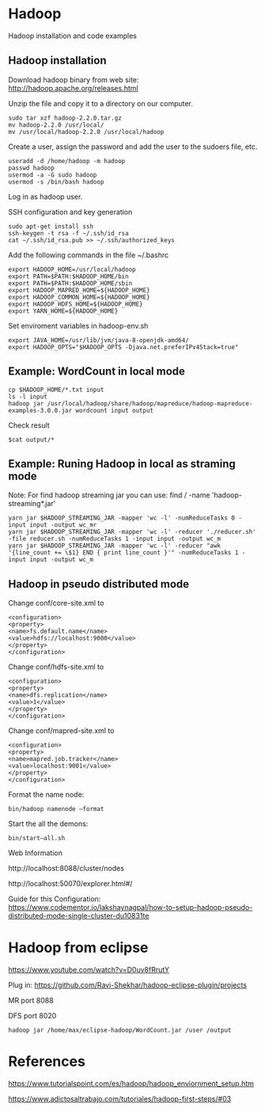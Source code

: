 # Hadoop
Hadoop installation and code examples

## Hadoop installation
Download hadoop binary from web site: http://hadoop.apache.org/releases.html

Unzip the file and copy it to a directory on our computer.

```
sudo tar xzf hadoop-2.2.0.tar.gz
mv hadoop-2.2.0 /usr/local/
mv /usr/local/hadoop-2.2.0 /usr/local/hadoop
```
Create a user, assign the password and add the user to the sudoers file, etc.
```
useradd -d /home/hadoop -m hadoop
passwd hadoop
usermod -a -G sudo hadoop
usermod -s /bin/bash hadoop
```
Log in as hadoop user.

SSH configuration and key generation
```
sudo apt-get install ssh
ssh-keygen -t rsa -f ~/.ssh/id_rsa
cat ~/.ssh/id_rsa.pub >> ~/.ssh/authorized_keys
```
Add the following commands in the file ~/.bashrc
```
export HADOOP_HOME=/usr/local/hadoop 
export PATH=$PATH:$HADOOP_HOME/bin
export PATH=$PATH:$HADOOP_HOME/sbin
export HADOOP_MAPRED_HOME=${HADOOP_HOME}
export HADOOP_COMMON_HOME=${HADOOP_HOME}
export HADOOP_HDFS_HOME=${HADOOP_HOME}
export YARN_HOME=${HADOOP_HOME}
```
Set enviroment variables in hadoop-env.sh
```
export JAVA_HOME=/usr/lib/jvm/java-8-openjdk-amd64/
export HADOOP_OPTS="$HADOOP_OPTS -Djava.net.preferIPv4Stack=true"
```
## Example: WordCount in local mode

```
cp $HADOOP_HOME/*.txt input 
ls -l input 
hadoop jar /usr/local/hadoop/share/hadoop/mapreduce/hadoop-mapreduce-examples-3.0.0.jar wordcount input output
```
Check result
```
$cat output/* 
```

## Example: Runing Hadoop in local as straming mode

Note: For find hadoop streaming jar you can use: find / -name 'hadoop-streaming*.jar'

```
yarn jar $HADOOP_STREAMING_JAR -mapper 'wc -l' -numReduceTasks 0 -input input -output wc_mr
yarn jar $HADOOP_STREAMING_JAR -mapper 'wc -l' -reducer './reducer.sh' -file reducer.sh -numReduceTasks 1 -input input -output wc_m
yarn jar $HADOOP_STREAMING_JAR -mapper 'wc -l' -reducer "awk '{line_count += \$1} END { print line_count }'" -numReduceTasks 1 -input input -output wc_m
```

## Hadoop in pseudo distributed mode

Change conf/core-site.xml to
```
<configuration>
<property>
<name>fs.default.name</name>
<value>hdfs://localhost:9000</value>
</property>
</configuration>
```
Change conf/hdfs-site.xml to
```
<configuration>
<property>
<name>dfs.replication</name>
<value>1</value>
</property>
</configuration>
```
Change conf/mapred-site.xml to
```
<configuration>
<property>
<name>mapred.job.tracker</name>
<value>localhost:9001</value>
</property>
</configuration>
```
Format the name node:
```
bin/hadoop namenode –format
```
Start the all the demons:
```
bin/start–all.sh
```
Web Information

http://localhost:8088/cluster/nodes

http://localhost:50070/explorer.html#/

Guide for this Configuration: https://www.codementor.io/lakshaynagpal/how-to-setup-hadoop-pseudo-distributed-mode-single-cluster-du10831te

# Hadoop from eclipse

https://www.youtube.com/watch?v=D0uv8fRrutY

Plug in: https://github.com/Ravi-Shekhar/hadoop-eclipse-plugin/projects

MR port 8088 

DFS port 8020

```
hadoop jar /home/max/eclipse-hadoop/WordCount.jar /user /output
```

# References

https://www.tutorialspoint.com/es/hadoop/hadoop_enviornment_setup.htm

https://www.adictosaltrabajo.com/tutoriales/hadoop-first-steps/#03
